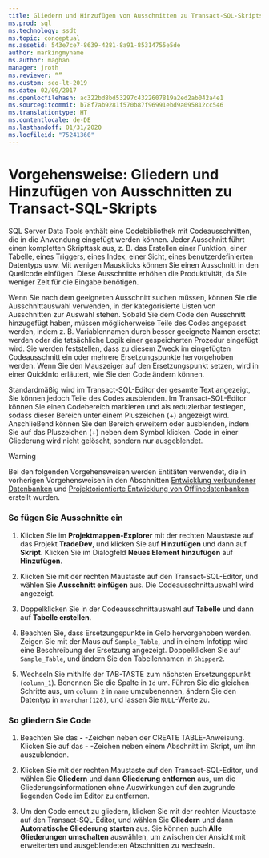 ```yaml
---
title: Gliedern und Hinzufügen von Ausschnitten zu Transact-SQL-Skripts
ms.prod: sql
ms.technology: ssdt
ms.topic: conceptual
ms.assetid: 543e7ce7-8639-4281-8a91-85314755e5de
author: markingmyname
ms.author: maghan
manager: jroth
ms.reviewer: “”
ms.custom: seo-lt-2019
ms.date: 02/09/2017
ms.openlocfilehash: ac322bd8bd53297c4322607819a2ed2ab042a4e1
ms.sourcegitcommit: b78f7ab9281f570b87f96991ebd9a095812cc546
ms.translationtype: HT
ms.contentlocale: de-DE
ms.lasthandoff: 01/31/2020
ms.locfileid: "75241360"
---
```

# <a name="how-to-outline-and-add-snippets-to-transact-sql-script"></a>Vorgehensweise: Gliedern und Hinzufügen von Ausschnitten zu Transact-SQL-Skripts

SQL Server Data Tools enthält eine Codebibliothek mit Codeausschnitten, die in die Anwendung eingefügt werden können. Jeder Ausschnitt führt einen kompletten Skripttask aus, z. B. das Erstellen einer Funktion, einer Tabelle, eines Triggers, eines Index, einer Sicht, eines benutzerdefinierten Datentyps usw. Mit wenigen Mausklicks können Sie einen Ausschnitt in den Quellcode einfügen. Diese Ausschnitte erhöhen die Produktivität, da Sie weniger Zeit für die Eingabe benötigen.  
  
Wenn Sie nach dem geeigneten Ausschnitt suchen müssen, können Sie die Ausschnittauswahl verwenden, in der kategorisierte Listen von Ausschnitten zur Auswahl stehen. Sobald Sie dem Code den Ausschnitt hinzugefügt haben, müssen möglicherweise Teile des Codes angepasst werden, indem z. B. Variablennamen durch besser geeignete Namen ersetzt werden oder die tatsächliche Logik einer gespeicherten Prozedur eingefügt wird. Sie werden feststellen, dass zu diesem Zweck im eingefügten Codeausschnitt ein oder mehrere Ersetzungspunkte hervorgehoben werden. Wenn Sie den Mauszeiger auf den Ersetzungspunkt setzen, wird in einer QuickInfo erläutert, wie Sie den Code ändern können.  
  
Standardmäßig wird im Transact\-SQL-Editor der gesamte Text angezeigt, Sie können jedoch Teile des Codes ausblenden. Im Transact\-SQL-Editor können Sie einen Codebereich markieren und als reduzierbar festlegen, sodass dieser Bereich unter einem Pluszeichen (+) angezeigt wird. Anschließend können Sie den Bereich erweitern oder ausblenden, indem Sie auf das Pluszeichen (+) neben dem Symbol klicken. Code in einer Gliederung wird nicht gelöscht, sondern nur ausgeblendet.  
  
> [!WARNING]  
> Bei den folgenden Vorgehensweisen werden Entitäten verwendet, die in vorherigen Vorgehensweisen in den Abschnitten [Entwicklung verbundener Datenbanken](../ssdt/connected-database-development.md) und [Projektorientierte Entwicklung von Offlinedatenbanken](../ssdt/project-oriented-offline-database-development.md) erstellt wurden.  
  
### <a name="to-insert-snippets"></a>So fügen Sie Ausschnitte ein  
  
1.  Klicken Sie im **Projektmappen-Explorer** mit der rechten Maustaste auf das Projekt **TradeDev**, und klicken Sie auf **Hinzufügen** und dann auf **Skript**. Klicken Sie im Dialogfeld **Neues Element hinzufügen** auf **Hinzufügen**.  
  
2.  Klicken Sie mit der rechten Maustaste auf den Transact\-SQL-Editor, und wählen Sie **Ausschnitt einfügen** aus. Die Codeausschnittauswahl wird angezeigt.  
  
3.  Doppelklicken Sie in der Codeausschnittauswahl auf **Tabelle** und dann auf **Tabelle erstellen**.  
  
4.  Beachten Sie, dass Ersetzungspunkte in Gelb hervorgehoben werden. Zeigen Sie mit der Maus auf `Sample_Table`, und in einem Infotipp wird eine Beschreibung der Ersetzung angezeigt. Doppelklicken Sie auf `Sample_Table`, und ändern Sie den Tabellennamen in `Shipper2`.  
  
5.  Wechseln Sie mithilfe der TAB-TASTE zum nächsten Ersetzungspunkt (`column_1`). Benennen Sie die Spalte in `Id` um. Führen Sie die gleichen Schritte aus, um `column_2` in `name` umzubenennen, ändern Sie den Datentyp in `nvarchar(128)`, und lassen Sie `NULL`-Werte zu.  
  
### <a name="to-outline-code"></a>So gliedern Sie Code  
  
1.  Beachten Sie das **-** -Zeichen neben der CREATE TABLE-Anweisung. Klicken Sie auf das **-** -Zeichen neben einem Abschnitt im Skript, um ihn auszublenden.  
  
2.  Klicken Sie mit der rechten Maustaste auf den Transact\-SQL-Editor, und wählen Sie **Gliedern** und dann **Gliederung entfernen** aus, um die Gliederungsinformationen ohne Auswirkungen auf den zugrunde liegenden Code im Editor zu entfernen.  
  
3.  Um den Code erneut zu gliedern, klicken Sie mit der rechten Maustaste auf den Transact\-SQL-Editor, und wählen Sie **Gliedern** und dann **Automatische Gliederung starten** aus. Sie können auch **Alle Gliederungen umschalten** auswählen, um zwischen der Ansicht mit erweiterten und ausgeblendeten Abschnitten zu wechseln.  
  
